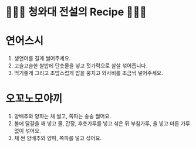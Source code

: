 # 👨🏻‍🍳 청와대 전설의 Recipe 👩🏻‍🍳


# 연어스시

1. 생연어를 길게 썰어주세요.
2. 고슬고슬한 쌀밥에 단촛물을 넣고 젓가락으로 살살 섞어줍니다.
3. 먹기좋게 그리고 초밥스럽게 밥을 뭉치고 와사비를 조금씩 넣어주세요.

# 오꼬노모야끼
1. 양배추와 양파는 채 썰고, 쪽파는 송송 썰어요.
2. 볼에 달걀을 깨 넣고 물, 간장, 후춧가루를 넣고 섞은 뒤 부침가루, 을 넣고 마른 가루 없이 섞어요.
3. 채 썬 양배추와 양파, 쪽파를 넣고 섞어요.
